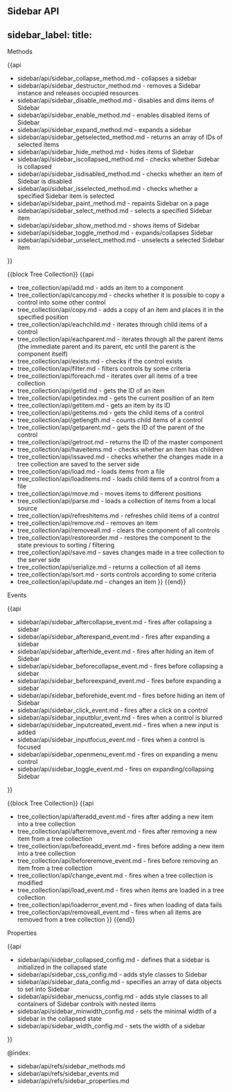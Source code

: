 Sidebar API
---
sidebar_label: 
title: 
---          
	
<div class='h2'>Methods</div>

{{api

- sidebar/api/sidebar_collapse_method.md - collapses a sidebar
- sidebar/api/sidebar_destructor_method.md - removes a Sidebar instance and releases occupied resources
- sidebar/api/sidebar_disable_method.md - disables and dims items of Sidebar
- sidebar/api/sidebar_enable_method.md - enables disabled items of Sidebar
- sidebar/api/sidebar_expand_method.md - expands a sidebar
- sidebar/api/sidebar_getselected_method.md - returns an array of IDs of selected items
- sidebar/api/sidebar_hide_method.md - hides items of Sidebar
- sidebar/api/sidebar_iscollapsed_method.md - checks whether Sidebar is collapsed
- sidebar/api/sidebar_isdisabled_method.md - checks whether an item of Sidebar is disabled
- sidebar/api/sidebar_isselected_method.md - checks whether a specified Sidebar item is selected
- sidebar/api/sidebar_paint_method.md - repaints Sidebar on a page
- sidebar/api/sidebar_select_method.md - selects a specified Sidebar item
- sidebar/api/sidebar_show_method.md - shows items of Sidebar
- sidebar/api/sidebar_toggle_method.md - expands/collapses Sidebar
- sidebar/api/sidebar_unselect_method.md - unselects a selected Sidebar item

}}

{{block Tree Collection}}
{{api
- tree_collection/api/add.md - adds an item to a component
- tree_collection/api/cancopy.md - checks whether it is possible to copy a control into some other control
- tree_collection/api/copy.md - adds a copy of an item and places it in the specified position
- tree_collection/api/eachchild.md - iterates through child items of a control
- tree_collection/api/eachparent.md - iterates through all the parent items (the immediate parent and its parent, etc until the parent is the component itself)
- tree_collection/api/exists.md - checks if the control exists
- tree_collection/api/filter.md - filters controls by some criteria
- tree_collection/api/foreach.md - iterates over all items of a tree collection
- tree_collection/api/getid.md - gets the ID of an item
- tree_collection/api/getindex.md - gets the current position of an item
- tree_collection/api/getitem.md - gets an item by its ID
- tree_collection/api/getitems.md - gets the child items of a control
- tree_collection/api/getlength.md - counts child items of a control
- tree_collection/api/getparent.md - gets the ID of the parent of the control
- tree_collection/api/getroot.md - returns the ID of the master component
- tree_collection/api/haveitems.md - checks whether an item has children
- tree_collection/api/issaved.md - checks whether the changes made in a tree collection are saved to the server side
- tree_collection/api/load.md - loads items from a file
- tree_collection/api/loaditems.md - loads child items of a control from a file
- tree_collection/api/move.md - moves items to different positions
- tree_collection/api/parse.md - loads a collection of items from a local source
- tree_collection/api/refreshitems.md - refreshes child items of a control
- tree_collection/api/remove.md - removes an item
- tree_collection/api/removeall.md - clears the component of all controls
- tree_collection/api/restoreorder.md - restores the component to the state previous to sorting / filtering
- tree_collection/api/save.md - saves changes made in a tree collection to the server side
- tree_collection/api/serialize.md - returns a collection of all items
- tree_collection/api/sort.md - sorts controls according to some criteria
- tree_collection/api/update.md - changes an item
}}
{{end}}

<div class='h2'>Events</div>

{{api

- sidebar/api/sidebar_aftercollapse_event.md - fires after collapsing a sidebar
- sidebar/api/sidebar_afterexpand_event.md - fires after expanding a sidebar
- sidebar/api/sidebar_afterhide_event.md - fires after hiding an item of Sidebar
- sidebar/api/sidebar_beforecollapse_event.md - fires before collapsing a sidebar
- sidebar/api/sidebar_beforeexpand_event.md - fires before expanding a sidebar
- sidebar/api/sidebar_beforehide_event.md - fires before hiding an item of Sidebar
- sidebar/api/sidebar_click_event.md - fires after a click on a control
- sidebar/api/sidebar_inputblur_event.md - fires when a control is blurred
- sidebar/api/sidebar_inputcreated_event.md - fires when a new input is added
- sidebar/api/sidebar_inputfocus_event.md - fires when a control is focused
- sidebar/api/sidebar_openmenu_event.md - fires on expanding a menu control
- sidebar/api/sidebar_toggle_event.md - fires on expanding/collapsing Sidebar

}}

{{block Tree Collection}}
{{api
- tree_collection/api/afteradd_event.md - fires after adding a new item into a tree collection
- tree_collection/api/afterremove_event.md - fires after removing a new item from a tree collection
- tree_collection/api/beforeadd_event.md - fires before adding a new item into a tree collection
- tree_collection/api/beforeremove_event.md - fires before removing an item from a tree collection
- tree_collection/api/change_event.md - fires when a tree collection is modified
- tree_collection/api/load_event.md - fires when items are loaded in a tree collection
- tree_collection/api/loaderror_event.md - fires when loading of data fails
- tree_collection/api/removeall_event.md - fires when all items are removed from a tree collection
}}
{{end}}

<div class='h2'>Properties</div>

{{api

- sidebar/api/sidebar_collapsed_config.md - defines that a sidebar is initialized in the collapsed state
- sidebar/api/sidebar_css_config.md - adds style classes to Sidebar
- sidebar/api/sidebar_data_config.md - specifies an array of data objects to set into Sidebar
- sidebar/api/sidebar_menucss_config.md - adds style classes to all containers of Sidebar controls with nested items 
- sidebar/api/sidebar_minwidth_config.md - sets the minimal width of a sidebar in the collapsed state
- sidebar/api/sidebar_width_config.md - sets the width of a sidebar

}}

@index:
- sidebar/api/refs/sidebar_methods.md
- sidebar/api/refs/sidebar_events.md
- sidebar/api/refs/sidebar_properties.md